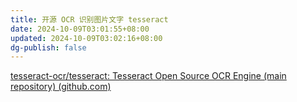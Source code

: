 ```yaml
---
title: 开源 OCR 识别图片文字 tesseract
date: 2024-10-09T03:01:55+08:00
updated: 2024-10-09T03:02:16+08:00
dg-publish: false
---
```


[tesseract-ocr/tesseract: Tesseract Open Source OCR Engine (main repository) (github.com)](https://github.com/tesseract-ocr/tesseract)
